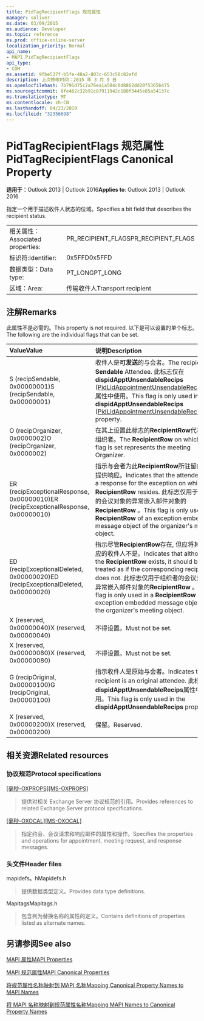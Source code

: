 ```yaml
---
title: PidTagRecipientFlags 规范属性
manager: soliver
ms.date: 03/09/2015
ms.audience: Developer
ms.topic: reference
ms.prod: office-online-server
localization_priority: Normal
api_name:
- MAPI.PidTagRecipientFlags
api_type:
- COM
ms.assetid: 9fbe537f-b5fe-48a2-803c-653c50c82efd
description: 上次修改时间：2015 年 3 月 9 日
ms.openlocfilehash: 7b791d75c2a76ea1a504c0d8862dd20f5365b475
ms.sourcegitcommit: 8fe462c32b91c87911942c188f3445e85a54137c
ms.translationtype: MT
ms.contentlocale: zh-CN
ms.lasthandoff: 04/23/2019
ms.locfileid: "32356698"
---
```

# <a name="pidtagrecipientflags-canonical-property"></a><span data-ttu-id="d1a8e-103">PidTagRecipientFlags 规范属性</span><span class="sxs-lookup"><span data-stu-id="d1a8e-103">PidTagRecipientFlags Canonical Property</span></span>

  
  
<span data-ttu-id="d1a8e-104">**适用于**：Outlook 2013 | Outlook 2016</span><span class="sxs-lookup"><span data-stu-id="d1a8e-104">**Applies to**: Outlook 2013 | Outlook 2016</span></span> 
  
<span data-ttu-id="d1a8e-105">指定一个用于描述收件人状态的位域。</span><span class="sxs-lookup"><span data-stu-id="d1a8e-105">Specifies a bit field that describes the recipient status.</span></span>
  
|||
|:-----|:-----|
|<span data-ttu-id="d1a8e-106">相关属性：</span><span class="sxs-lookup"><span data-stu-id="d1a8e-106">Associated properties:</span></span>  <br/> |<span data-ttu-id="d1a8e-107">PR_RECIPIENT_FLAGS</span><span class="sxs-lookup"><span data-stu-id="d1a8e-107">PR_RECIPIENT_FLAGS</span></span>  <br/> |
|<span data-ttu-id="d1a8e-108">标识符:</span><span class="sxs-lookup"><span data-stu-id="d1a8e-108">Identifier:</span></span>  <br/> |<span data-ttu-id="d1a8e-109">0x5FFD</span><span class="sxs-lookup"><span data-stu-id="d1a8e-109">0x5FFD</span></span>  <br/> |
|<span data-ttu-id="d1a8e-110">数据类型：</span><span class="sxs-lookup"><span data-stu-id="d1a8e-110">Data type:</span></span>  <br/> |<span data-ttu-id="d1a8e-111">PT_LONG</span><span class="sxs-lookup"><span data-stu-id="d1a8e-111">PT_LONG</span></span>  <br/> |
|<span data-ttu-id="d1a8e-112">区域：</span><span class="sxs-lookup"><span data-stu-id="d1a8e-112">Area:</span></span>  <br/> |<span data-ttu-id="d1a8e-113">传输收件人</span><span class="sxs-lookup"><span data-stu-id="d1a8e-113">Transport recipient</span></span>  <br/> |
   
## <a name="remarks"></a><span data-ttu-id="d1a8e-114">注解</span><span class="sxs-lookup"><span data-stu-id="d1a8e-114">Remarks</span></span>

<span data-ttu-id="d1a8e-115">此属性不是必需的。</span><span class="sxs-lookup"><span data-stu-id="d1a8e-115">This property is not required.</span></span> <span data-ttu-id="d1a8e-116">以下是可以设置的单个标志。</span><span class="sxs-lookup"><span data-stu-id="d1a8e-116">The following are the individual flags that can be set.</span></span>
  
|<span data-ttu-id="d1a8e-117">**Value**</span><span class="sxs-lookup"><span data-stu-id="d1a8e-117">**Value**</span></span>|<span data-ttu-id="d1a8e-118">**说明**</span><span class="sxs-lookup"><span data-stu-id="d1a8e-118">**Description**</span></span>|
|:-----|:-----|
|<span data-ttu-id="d1a8e-119">S (recipSendable, 0x00000001)</span><span class="sxs-lookup"><span data-stu-id="d1a8e-119">S (recipSendable, 0x00000001)</span></span>  <br/> |<span data-ttu-id="d1a8e-120">收件人是**可发送**的与会者。</span><span class="sxs-lookup"><span data-stu-id="d1a8e-120">The recipient is a **Sendable** Attendee.</span></span> <span data-ttu-id="d1a8e-121">此标志仅在**dispidApptUnsendableRecips** ([PidLidAppointmentUnsendableRecipients](pidlidappointmentunsendablerecipients-canonical-property.md)) 属性中使用。</span><span class="sxs-lookup"><span data-stu-id="d1a8e-121">This flag is only used in the **dispidApptUnsendableRecips** ([PidLidAppointmentUnsendableRecipients](pidlidappointmentunsendablerecipients-canonical-property.md)) property.</span></span>  <br/> |
|<span data-ttu-id="d1a8e-122">O (recipOrganizer, 0x0000002)</span><span class="sxs-lookup"><span data-stu-id="d1a8e-122">O (recipOrganizer, 0x0000002)</span></span>  <br/> |<span data-ttu-id="d1a8e-123">在其上设置此标志的**RecipientRow**代表会议组织者。</span><span class="sxs-lookup"><span data-stu-id="d1a8e-123">The **RecipientRow** on which this flag is set represents the meeting Organizer.</span></span>  <br/> |
|<span data-ttu-id="d1a8e-124">ER (recipExceptionalResponse, 0x00000010)</span><span class="sxs-lookup"><span data-stu-id="d1a8e-124">ER (recipExceptionalResponse, 0x00000010)</span></span>  <br/> |<span data-ttu-id="d1a8e-125">指示与会者为此**RecipientRow**所驻留的异常提供响应。</span><span class="sxs-lookup"><span data-stu-id="d1a8e-125">Indicates that the attendee gave a response for the exception on which this **RecipientRow** resides.</span></span> <span data-ttu-id="d1a8e-126">此标志仅用于组织者的会议对象的异常嵌入邮件对象的**RecipientRow** 。</span><span class="sxs-lookup"><span data-stu-id="d1a8e-126">This flag is only used in a **RecipientRow** of an exception embedded message object of the organizer's meeting object.</span></span>  <br/> |
|<span data-ttu-id="d1a8e-127">ED (recipExceptionalDeleted, 0x00000020)</span><span class="sxs-lookup"><span data-stu-id="d1a8e-127">ED (recipExceptionalDeleted, 0x00000020)</span></span>  <br/> |<span data-ttu-id="d1a8e-128">指示尽管**RecipientRow**存在, 但应将其视为相应的收件人不是。</span><span class="sxs-lookup"><span data-stu-id="d1a8e-128">Indicates that although the **RecipientRow** exists, it should be treated as if the corresponding recipient does not.</span></span> <span data-ttu-id="d1a8e-129">此标志仅用于组织者的会议对象的异常嵌入邮件对象的**RecipientRow** 。</span><span class="sxs-lookup"><span data-stu-id="d1a8e-129">This flag is only used in a **RecipientRow** of an exception embedded message object of the organizer's meeting object.</span></span>  <br/> |
|<span data-ttu-id="d1a8e-130">X (reserved, 0x00000040)</span><span class="sxs-lookup"><span data-stu-id="d1a8e-130">X (reserved, 0x00000040)</span></span>  <br/> |<span data-ttu-id="d1a8e-131">不得设置。</span><span class="sxs-lookup"><span data-stu-id="d1a8e-131">Must not be set.</span></span>  <br/> |
|<span data-ttu-id="d1a8e-132">X (reserved, 0x00000080)</span><span class="sxs-lookup"><span data-stu-id="d1a8e-132">X (reserved, 0x00000080)</span></span>  <br/> |<span data-ttu-id="d1a8e-133">不得设置。</span><span class="sxs-lookup"><span data-stu-id="d1a8e-133">Must not be set.</span></span>  <br/> |
|<span data-ttu-id="d1a8e-134">G (recipOriginal, 0x00000100)</span><span class="sxs-lookup"><span data-stu-id="d1a8e-134">G (recipOriginal, 0x00000100)</span></span>  <br/> |<span data-ttu-id="d1a8e-135">指示收件人是原始与会者。</span><span class="sxs-lookup"><span data-stu-id="d1a8e-135">Indicates the recipient is an original attendee.</span></span> <span data-ttu-id="d1a8e-136">此标志仅在**dispidApptUnsendableRecips**属性中使用。</span><span class="sxs-lookup"><span data-stu-id="d1a8e-136">This flag is only used in the **dispidApptUnsendableRecips** property.</span></span>  <br/> |
|<span data-ttu-id="d1a8e-137">X (reserved, 0x00000200)</span><span class="sxs-lookup"><span data-stu-id="d1a8e-137">X (reserved, 0x00000200)</span></span>  <br/> |<span data-ttu-id="d1a8e-138">保留。</span><span class="sxs-lookup"><span data-stu-id="d1a8e-138">Reserved.</span></span>  <br/> |
   
## <a name="related-resources"></a><span data-ttu-id="d1a8e-139">相关资源</span><span class="sxs-lookup"><span data-stu-id="d1a8e-139">Related resources</span></span>

### <a name="protocol-specifications"></a><span data-ttu-id="d1a8e-140">协议规范</span><span class="sxs-lookup"><span data-stu-id="d1a8e-140">Protocol specifications</span></span>

<span data-ttu-id="d1a8e-141">[[毫秒-OXPROPS]](https://msdn.microsoft.com/library/f6ab1613-aefe-447d-a49c-18217230b148%28Office.15%29.aspx)</span><span class="sxs-lookup"><span data-stu-id="d1a8e-141">[[MS-OXPROPS]](https://msdn.microsoft.com/library/f6ab1613-aefe-447d-a49c-18217230b148%28Office.15%29.aspx)</span></span>
  
> <span data-ttu-id="d1a8e-142">提供对相关 Exchange Server 协议规范的引用。</span><span class="sxs-lookup"><span data-stu-id="d1a8e-142">Provides references to related Exchange Server protocol specifications.</span></span>
    
<span data-ttu-id="d1a8e-143">[[毫秒-OXOCAL]](https://msdn.microsoft.com/library/09861fde-c8e4-4028-9346-e7c214cfdba1%28Office.15%29.aspx)</span><span class="sxs-lookup"><span data-stu-id="d1a8e-143">[[MS-OXOCAL]](https://msdn.microsoft.com/library/09861fde-c8e4-4028-9346-e7c214cfdba1%28Office.15%29.aspx)</span></span>
  
> <span data-ttu-id="d1a8e-144">指定约会、会议请求和响应邮件的属性和操作。</span><span class="sxs-lookup"><span data-stu-id="d1a8e-144">Specifies the properties and operations for appointment, meeting request, and response messages.</span></span>
    
### <a name="header-files"></a><span data-ttu-id="d1a8e-145">头文件</span><span class="sxs-lookup"><span data-stu-id="d1a8e-145">Header files</span></span>

<span data-ttu-id="d1a8e-146">mapidefs。h</span><span class="sxs-lookup"><span data-stu-id="d1a8e-146">Mapidefs.h</span></span>
  
> <span data-ttu-id="d1a8e-147">提供数据类型定义。</span><span class="sxs-lookup"><span data-stu-id="d1a8e-147">Provides data type definitions.</span></span>
    
<span data-ttu-id="d1a8e-148">Mapitags</span><span class="sxs-lookup"><span data-stu-id="d1a8e-148">Mapitags.h</span></span>
  
> <span data-ttu-id="d1a8e-149">包含列为替换名称的属性的定义。</span><span class="sxs-lookup"><span data-stu-id="d1a8e-149">Contains definitions of properties listed as alternate names.</span></span>
    
## <a name="see-also"></a><span data-ttu-id="d1a8e-150">另请参阅</span><span class="sxs-lookup"><span data-stu-id="d1a8e-150">See also</span></span>



[<span data-ttu-id="d1a8e-151">MAPI 属性</span><span class="sxs-lookup"><span data-stu-id="d1a8e-151">MAPI Properties</span></span>](mapi-properties.md)
  
[<span data-ttu-id="d1a8e-152">MAPI 规范属性</span><span class="sxs-lookup"><span data-stu-id="d1a8e-152">MAPI Canonical Properties</span></span>](mapi-canonical-properties.md)
  
[<span data-ttu-id="d1a8e-153">将规范属性名称映射到 MAPI 名称</span><span class="sxs-lookup"><span data-stu-id="d1a8e-153">Mapping Canonical Property Names to MAPI Names</span></span>](mapping-canonical-property-names-to-mapi-names.md)
  
[<span data-ttu-id="d1a8e-154">将 MAPI 名称映射到规范属性名称</span><span class="sxs-lookup"><span data-stu-id="d1a8e-154">Mapping MAPI Names to Canonical Property Names</span></span>](mapping-mapi-names-to-canonical-property-names.md)

